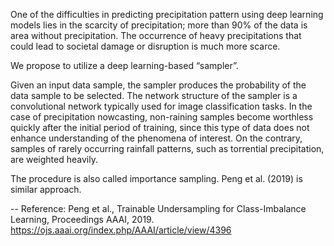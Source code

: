 
One of the difficulties in predicting precipitation pattern using deep learning models lies in the scarcity of precipitation; more than 90% of the data is area without precipitation.
The occurrence of heavy precipitations that could lead to societal damage or disruption is much more scarce.

We propose to utilize a deep learning-based “sampler”.

Given an input data sample, the sampler produces the probability of the data sample to be selected.
The network structure of the sampler is a convolutional network typically used for image classification tasks.
In the case of precipitation nowcasting, non-raining samples become worthless quickly after the initial period of training, since this type of data does not enhance understanding of the phenomena of interest.
On the contrary, samples of rarely occurring rainfall patterns, such as torrential precipitation, are weighted heavily.

The procedure is also called importance sampling.
Peng et al. (2019) is similar approach.


--
Reference:
Peng et al., Trainable Undersampling for Class-Imbalance Learning, Proceedings AAAI, 2019.
https://ojs.aaai.org/index.php/AAAI/article/view/4396


